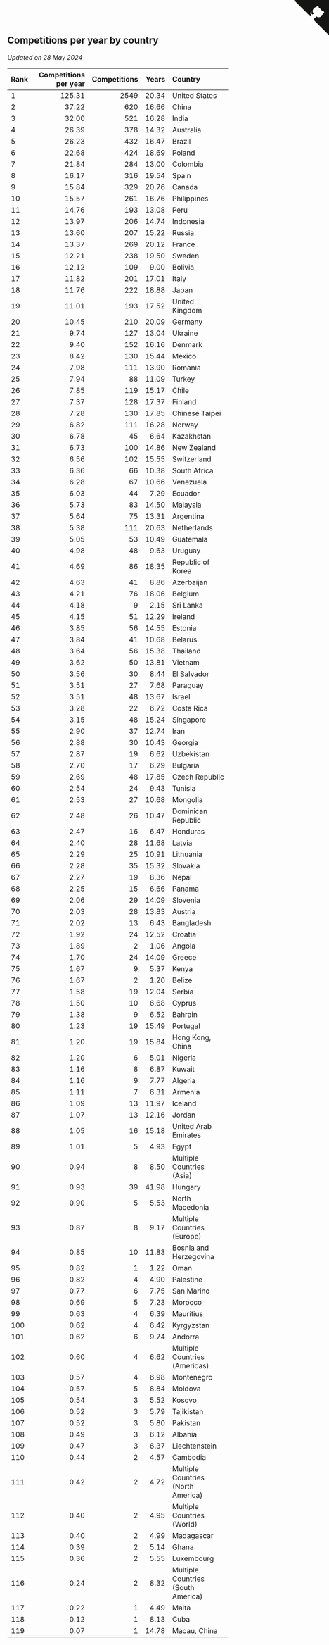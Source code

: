 ## Competitions per year by country

*Updated on 28 May 2024*

| Rank | Competitions per year | Competitions | Years | Country |
| :--- | ---: | ---: | ---: | :--- |
| 1 | 125.31 | 2549 | 20.34 | United States |
| 2 | 37.22 | 620 | 16.66 | China |
| 3 | 32.00 | 521 | 16.28 | India |
| 4 | 26.39 | 378 | 14.32 | Australia |
| 5 | 26.23 | 432 | 16.47 | Brazil |
| 6 | 22.68 | 424 | 18.69 | Poland |
| 7 | 21.84 | 284 | 13.00 | Colombia |
| 8 | 16.17 | 316 | 19.54 | Spain |
| 9 | 15.84 | 329 | 20.76 | Canada |
| 10 | 15.57 | 261 | 16.76 | Philippines |
| 11 | 14.76 | 193 | 13.08 | Peru |
| 12 | 13.97 | 206 | 14.74 | Indonesia |
| 13 | 13.60 | 207 | 15.22 | Russia |
| 14 | 13.37 | 269 | 20.12 | France |
| 15 | 12.21 | 238 | 19.50 | Sweden |
| 16 | 12.12 | 109 | 9.00 | Bolivia |
| 17 | 11.82 | 201 | 17.01 | Italy |
| 18 | 11.76 | 222 | 18.88 | Japan |
| 19 | 11.01 | 193 | 17.52 | United Kingdom |
| 20 | 10.45 | 210 | 20.09 | Germany |
| 21 | 9.74 | 127 | 13.04 | Ukraine |
| 22 | 9.40 | 152 | 16.16 | Denmark |
| 23 | 8.42 | 130 | 15.44 | Mexico |
| 24 | 7.98 | 111 | 13.90 | Romania |
| 25 | 7.94 | 88 | 11.09 | Turkey |
| 26 | 7.85 | 119 | 15.17 | Chile |
| 27 | 7.37 | 128 | 17.37 | Finland |
| 28 | 7.28 | 130 | 17.85 | Chinese Taipei |
| 29 | 6.82 | 111 | 16.28 | Norway |
| 30 | 6.78 | 45 | 6.64 | Kazakhstan |
| 31 | 6.73 | 100 | 14.86 | New Zealand |
| 32 | 6.56 | 102 | 15.55 | Switzerland |
| 33 | 6.36 | 66 | 10.38 | South Africa |
| 34 | 6.28 | 67 | 10.66 | Venezuela |
| 35 | 6.03 | 44 | 7.29 | Ecuador |
| 36 | 5.73 | 83 | 14.50 | Malaysia |
| 37 | 5.64 | 75 | 13.31 | Argentina |
| 38 | 5.38 | 111 | 20.63 | Netherlands |
| 39 | 5.05 | 53 | 10.49 | Guatemala |
| 40 | 4.98 | 48 | 9.63 | Uruguay |
| 41 | 4.69 | 86 | 18.35 | Republic of Korea |
| 42 | 4.63 | 41 | 8.86 | Azerbaijan |
| 43 | 4.21 | 76 | 18.06 | Belgium |
| 44 | 4.18 | 9 | 2.15 | Sri Lanka |
| 45 | 4.15 | 51 | 12.29 | Ireland |
| 46 | 3.85 | 56 | 14.55 | Estonia |
| 47 | 3.84 | 41 | 10.68 | Belarus |
| 48 | 3.64 | 56 | 15.38 | Thailand |
| 49 | 3.62 | 50 | 13.81 | Vietnam |
| 50 | 3.56 | 30 | 8.44 | El Salvador |
| 51 | 3.51 | 27 | 7.68 | Paraguay |
| 52 | 3.51 | 48 | 13.67 | Israel |
| 53 | 3.28 | 22 | 6.72 | Costa Rica |
| 54 | 3.15 | 48 | 15.24 | Singapore |
| 55 | 2.90 | 37 | 12.74 | Iran |
| 56 | 2.88 | 30 | 10.43 | Georgia |
| 57 | 2.87 | 19 | 6.62 | Uzbekistan |
| 58 | 2.70 | 17 | 6.29 | Bulgaria |
| 59 | 2.69 | 48 | 17.85 | Czech Republic |
| 60 | 2.54 | 24 | 9.43 | Tunisia |
| 61 | 2.53 | 27 | 10.68 | Mongolia |
| 62 | 2.48 | 26 | 10.47 | Dominican Republic |
| 63 | 2.47 | 16 | 6.47 | Honduras |
| 64 | 2.40 | 28 | 11.68 | Latvia |
| 65 | 2.29 | 25 | 10.91 | Lithuania |
| 66 | 2.28 | 35 | 15.32 | Slovakia |
| 67 | 2.27 | 19 | 8.36 | Nepal |
| 68 | 2.25 | 15 | 6.66 | Panama |
| 69 | 2.06 | 29 | 14.09 | Slovenia |
| 70 | 2.03 | 28 | 13.83 | Austria |
| 71 | 2.02 | 13 | 6.43 | Bangladesh |
| 72 | 1.92 | 24 | 12.52 | Croatia |
| 73 | 1.89 | 2 | 1.06 | Angola |
| 74 | 1.70 | 24 | 14.09 | Greece |
| 75 | 1.67 | 9 | 5.37 | Kenya |
| 76 | 1.67 | 2 | 1.20 | Belize |
| 77 | 1.58 | 19 | 12.04 | Serbia |
| 78 | 1.50 | 10 | 6.68 | Cyprus |
| 79 | 1.38 | 9 | 6.52 | Bahrain |
| 80 | 1.23 | 19 | 15.49 | Portugal |
| 81 | 1.20 | 19 | 15.84 | Hong Kong, China |
| 82 | 1.20 | 6 | 5.01 | Nigeria |
| 83 | 1.16 | 8 | 6.87 | Kuwait |
| 84 | 1.16 | 9 | 7.77 | Algeria |
| 85 | 1.11 | 7 | 6.31 | Armenia |
| 86 | 1.09 | 13 | 11.97 | Iceland |
| 87 | 1.07 | 13 | 12.16 | Jordan |
| 88 | 1.05 | 16 | 15.18 | United Arab Emirates |
| 89 | 1.01 | 5 | 4.93 | Egypt |
| 90 | 0.94 | 8 | 8.50 | Multiple Countries (Asia) |
| 91 | 0.93 | 39 | 41.98 | Hungary |
| 92 | 0.90 | 5 | 5.53 | North Macedonia |
| 93 | 0.87 | 8 | 9.17 | Multiple Countries (Europe) |
| 94 | 0.85 | 10 | 11.83 | Bosnia and Herzegovina |
| 95 | 0.82 | 1 | 1.22 | Oman |
| 96 | 0.82 | 4 | 4.90 | Palestine |
| 97 | 0.77 | 6 | 7.75 | San Marino |
| 98 | 0.69 | 5 | 7.23 | Morocco |
| 99 | 0.63 | 4 | 6.39 | Mauritius |
| 100 | 0.62 | 4 | 6.42 | Kyrgyzstan |
| 101 | 0.62 | 6 | 9.74 | Andorra |
| 102 | 0.60 | 4 | 6.62 | Multiple Countries (Americas) |
| 103 | 0.57 | 4 | 6.98 | Montenegro |
| 104 | 0.57 | 5 | 8.84 | Moldova |
| 105 | 0.54 | 3 | 5.52 | Kosovo |
| 106 | 0.52 | 3 | 5.79 | Tajikistan |
| 107 | 0.52 | 3 | 5.80 | Pakistan |
| 108 | 0.49 | 3 | 6.12 | Albania |
| 109 | 0.47 | 3 | 6.37 | Liechtenstein |
| 110 | 0.44 | 2 | 4.57 | Cambodia |
| 111 | 0.42 | 2 | 4.72 | Multiple Countries (North America) |
| 112 | 0.40 | 2 | 4.95 | Multiple Countries (World) |
| 113 | 0.40 | 2 | 4.99 | Madagascar |
| 114 | 0.39 | 2 | 5.14 | Ghana |
| 115 | 0.36 | 2 | 5.55 | Luxembourg |
| 116 | 0.24 | 2 | 8.32 | Multiple Countries (South America) |
| 117 | 0.22 | 1 | 4.49 | Malta |
| 118 | 0.12 | 1 | 8.13 | Cuba |
| 119 | 0.07 | 1 | 14.78 | Macau, China |


<a href="https://github.com/JustinTimeCuber/wca_statistics" class="github-corner" aria-label="View source on Github"><svg width="80" height="80" viewBox="0 0 250 250" style="fill:#151513; color:#fff; position: absolute; top: 0; border: 0; right: 0;" aria-hidden="true"><path d="M0,0 L115,115 L130,115 L142,142 L250,250 L250,0 Z"></path><path d="M128.3,109.0 C113.8,99.7 119.0,89.6 119.0,89.6 C122.0,82.7 120.5,78.6 120.5,78.6 C119.2,72.0 123.4,76.3 123.4,76.3 C127.3,80.9 125.5,87.3 125.5,87.3 C122.9,97.6 130.6,101.9 134.4,103.2" fill="currentColor" style="transform-origin: 130px 106px;" class="octo-arm"></path><path d="M115.0,115.0 C114.9,115.1 118.7,116.5 119.8,115.4 L133.7,101.6 C136.9,99.2 139.9,98.4 142.2,98.6 C133.8,88.0 127.5,74.4 143.8,58.0 C148.5,53.4 154.0,51.2 159.7,51.0 C160.3,49.4 163.2,43.6 171.4,40.1 C171.4,40.1 176.1,42.5 178.8,56.2 C183.1,58.6 187.2,61.8 190.9,65.4 C194.5,69.0 197.7,73.2 200.1,77.6 C213.8,80.2 216.3,84.9 216.3,84.9 C212.7,93.1 206.9,96.0 205.4,96.6 C205.1,102.4 203.0,107.8 198.3,112.5 C181.9,128.9 168.3,122.5 157.7,114.1 C157.9,116.9 156.7,120.9 152.7,124.9 L141.0,136.5 C139.8,137.7 141.6,141.9 141.8,141.8 Z" fill="currentColor" class="octo-body"></path></svg></a><style>.github-corner:hover .octo-arm{animation:octocat-wave 560ms ease-in-out}@keyframes octocat-wave{0%,100%{transform:rotate(0)}20%,60%{transform:rotate(-25deg)}40%,80%{transform:rotate(10deg)}}@media (max-width:500px){.github-corner:hover .octo-arm{animation:none}.github-corner .octo-arm{animation:octocat-wave 560ms ease-in-out}}</style>
